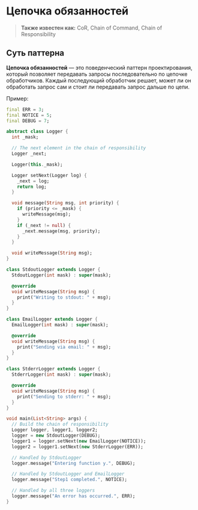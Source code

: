 # Цепочка обязанностей


> **Также известен как:** CoR,  Chain of Command,  Chain of Responsibility

## Суть паттерна

**Цепочка обязанностей** — это поведенческий паттерн проектирования, который позволяет передавать запросы последовательно по цепочке обработчиков. Каждый последующий обработчик решает, может ли он обработать запрос сам и стоит ли передавать запрос дальше по цепи.



Пример:

```dart
final ERR = 3;
final NOTICE = 5;
final DEBUG = 7;

abstract class Logger {
  int _mask;

  // The next element in the chain of responsibility
  Logger _next;

  Logger(this._mask);

  Logger setNext(Logger log) {
    _next = log;
    return log;
  }

  void message(String msg, int priority) {
    if (priority <= _mask) {
      writeMessage(msg);
    }
    if (_next != null) {
      _next.message(msg, priority);
    }
  }

  void writeMessage(String msg);
}

class StdoutLogger extends Logger {
  StdoutLogger(int mask) : super(mask);

  @override
  void writeMessage(String msg) {
    print("Writing to stdout: " + msg);
  }
}

class EmailLogger extends Logger {
  EmailLogger(int mask) : super(mask);

  @override
  void writeMessage(String msg) {
    print("Sending via email: " + msg);
  }
}

class StderrLogger extends Logger {
  StderrLogger(int mask) : super(mask);

  @override
  void writeMessage(String msg) {
    print("Sending to stderr: " + msg);
  }
}

void main(List<String> args) {
  // Build the chain of responsibility
  Logger logger, logger1, logger2;
  logger = new StdoutLogger(DEBUG);
  logger1 = logger.setNext(new EmailLogger(NOTICE));
  logger2 = logger1.setNext(new StderrLogger(ERR));

  // Handled by StdoutLogger
  logger.message("Entering function y.", DEBUG);

  // Handled by StdoutLogger and EmailLogger
  logger.message("Step1 completed.", NOTICE);

  // Handled by all three loggers
  logger.message("An error has occurred.", ERR);
}

```